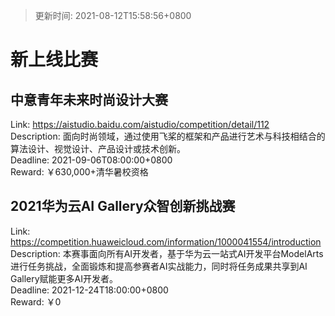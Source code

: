 > 更新时间: 2021-08-12T15:58:56+0800 

# 新上线比赛


## 中意青年未来时尚设计大赛
Link: https://aistudio.baidu.com/aistudio/competition/detail/112  
Description: 面向时尚领域，通过使用飞桨的框架和产品进行艺术与科技相结合的算法设计、视觉设计、产品设计或技术创新。  
Deadline: 2021-09-06T08:00:00+0800  
Reward: ￥630,000+清华暑校资格  

## 2021华为云AI Gallery众智创新挑战赛
Link: https://competition.huaweicloud.com/information/1000041554/introduction  
Description: 本赛事面向所有AI开发者，基于华为云一站式AI开发平台ModelArts进行任务挑战，全面锻炼和提高参赛者AI实战能力，同时将任务成果共享到AI Gallery赋能更多AI开发者。  
Deadline: 2021-12-24T18:00:00+0800  
Reward: ￥0  

